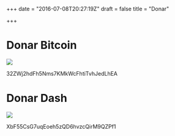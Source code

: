 +++
date = "2016-07-08T20:27:19Z"
draft = false
title = "Donar"

+++

# Donar Bitcoin

<img src="/img/btcqr.png" style="display:inline"/>

32ZWj2hdFh5Nms7KMkWcFhtiTvhJedLhEA

# Donar Dash

<img src="/img/dashqr.png" style="display:inline" />

XbF55CsG7uqEoeh5zQD6hvzcQirM9QZPf1

